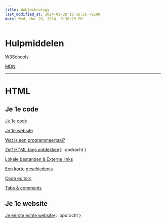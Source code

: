 ```yaml
---
title: Webtechnology
last_modified_at: 2024-09-20 15:18:26 +0200
date: Wed, Mar 20, 2024  3:36:23 PM
---
```


# Hulpmiddelen

[W3Schools](https://www.w3schools.com/)

[MDN](https://developer.mozilla.org)

---

# HTML

## Je 1e code

[Je 1e code](Je-1e-code)

[Je 1e website](Je-1e-website)

[Wat is een programmeertaal?](Wat-is-een-programmeertaal)

[Zelf HTML tags ontdekken](Zelf-html-tags-ontdekken){: .opdracht }

[Lokale bestanden & Externe links](Lokale-bestanden-en-externe-links)

[Een korte geschiedenis](Een-korte-geschiedenis)

[Code editors](Code-editors)

[Tabs & comments](Tabs-en-comments)

## Je 1e website

[Je éérste échte website](Je-1e-echte-website){: .opdracht }

